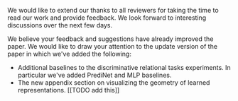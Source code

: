 We would like to extend our thanks to all reviewers for taking the time to read our work and provide feedback. We look forward to interesting discussions over the next few days.

We believe your feedback and suggestions have already improved the paper. We would like to draw your attention to the update version of the paper in which we've added the following:
- Additional baselines to the discriminative relational tasks experiments. In particular we've added PrediNet and MLP baselines.
- The new appendix section on visualizing the geometry of learned representations. [[TODO add this]]